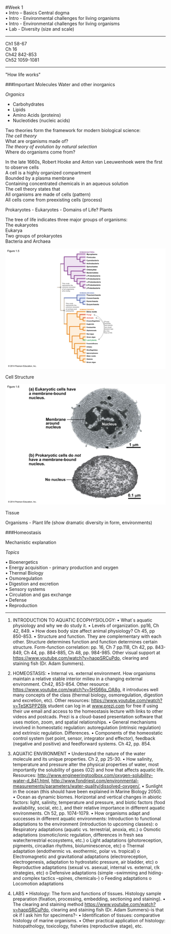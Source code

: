 #Week 1    
• Intro – Basics Central dogma    
• Intro - Environmental challenges for living organisms     
• Intro - Environmental challenges for living organisms      
• Lab - Diversity (size and scale)       

---
Ch1 58-67     
Ch 16      
Ch42 842-853      
Ch52 1059-1081       

---

"How life works"   


###Important Molecules
Water and other inorganics

*Organics*

- Carbohydrates
- Lipids
- Amino Acids (proteins)
- Nucleotides (nucleic acids)    


Two theories form the framework for modern biological science:     
*The cell theory*     
What are organisms made of?         
*The theory of evolution by natural selection*           
Where do organisms come from?       


In the late 1660s, Robert Hooke and Anton van Leeuwenhoek were the first to observe cells      
A cell is a highly organized compartment     
Bounded by a plasma membrane       
Containing concentrated chemicals in an aqueous solution     
The cell theory states that      
All organisms are made of cells (pattern)     
All cells come from preexisting cells (process)      





Prokaryotes - Eukaryotes - Domains of Life? Plants 

The tree of life indicates three major groups of organisms:         
The eukaryotes        
Eukarya        
Two groups of prokaryotes         
Bacteria and Archaea        

![tol](./w1_media/tol.jpg)

Cell Structure

![eukcell](./w1_media/euk-pro.jpg)

Tissue 

Organisms - Plant life (show dramatic diversity in form, environments) 




###Homeostasis

Mechanistic explanation


_Topics_
   
• Bioenergetics     
• Energy acquisition - primary production and oxygen       
• Thermal Biology    
• Osmoregulation        
• Digestion and excretion    
• Sensory systems    
• Circulation and gas exchange    
• Defense   
• Reproduction    



********************************************************************************************************************
1. INTRODUCTION TO AQUATIC ECOPHYSIOLOGY:
•	What´s aquatic physiology and why we do study it.
•	Levels of organization. pp16, Ch 42, 849.
•	How does body size affect animal physiology? Ch 45, pp 850-853.
•	Structure and function. They are complementary with each other. Structure determines function and function determines certain structure. Form-function correlation: pp. 16, Ch 7 pp.118, Ch 42, pp. 843-849, Ch 44, pp. 884-885, Ch 48, pp. 984-985. Other visual support at https://www.youtube.com/watch?v=haopSRCuPdo, clearing and staining fish (Dr. Adam Summers).


2. HOMEOSTASIS:
•	Internal vs. external environment. How organisms maintain a relative stable interior milieu in a changing external environment. Ch42, 853-854. Other resource: https://www.youtube.com/watch?v=5HS66q_OA8g, it introduces well many concepts of the class (thermal biology, osmoregulation, digestion and excretion, etc). Other resources: https://www.youtube.com/watch?v=TeSKSPPZ6Ik student can log in at www.prezi.com for free if using their uw email and access to the homeostasis lecture with links to other videos and postcads. Prezi is a cloud-based presentation software that uses motion, zoom, and spatial relationships. 
•	General mechanisms involved in homeostatic regulation: autoregulation (intrinsic regulation) and extrinsic regulation. Differences.
•	Components of the homeostatic control system (set point, sensor, integrator and effector), feedback (negative and positive) and feedforward systems. Ch 42, pp. 854.

3. AQUATIC ENVIRONMENT
•	Understand the nature of the water molecule and its unique properties. Ch 2, pp 25-30.
•	How salinity, temperature and pressure alter the physical properties of water, most importantly the solubility of gases (O2) and how that affects aquatic life. Resources: http://www.engineeringtoolbox.com/oxygen-solubility-water-d_841.html, http://www.fondriest.com/environmental-measurements/parameters/water-quality/dissolved-oxygen/,
•	Sunlight in the ocean (this should have been explained in Marine Biology 2050).
•	Ocean as dynamic biomes. Horizontal and vertical changes in abiotic factors: light, salinity, temperature and pressure, and biotic factors (food availability, social, etc.), and their relative importance in different aquatic environments. Ch 52, pp. 1074-1079. 
•	How organisms adapt and successes in different aquatic environments: Introduction to functional adaptations to the environment (introduction to upcoming classes):
o	Respiratory adaptations (aquatic vs. terrestrial, anoxia, etc.)
o	Osmotic adaptations (osmotic/ionic regulation, differences in fresh sea water/terrestrial ecosystems, etc.)
o	Light adaptations (photoreception, pigments, circadian rhythms, bioluminescence, etc)
o	Thermal adaptation (endothermic vs. exothermic, polar vs. tropical)
o	Electromagnetic and gravitational adaptations (electroreception, electrogenesis, adaptation to hydrostatic pressure, air bladder, etc)
o	Reproductive adaptations (sexual vs. asexual, internal vs. external, r/k strategies, etc)
o	Defensive adaptations (simple –swimming and hiding- and complex tactics –spines, chemicals-)
o	Feeding adaptations 
o	Locomotion adaptations

3. LABS
•	Histology: The form and functions of tissues. Histology sample preparation (fixation, processing, embedding, sectioning and staining).
•	The clearing and staining method https://www.youtube.com/watch?v=haopSRCuPdo, clearing and staining fish (Dr. Adam Summers)-is that ok if I ask him for specimens?-
•	Identification of tissues: comparative histology of marine organisms.
•	Other practical application of histology: histopathology, toxicology, fisheries (reproductive stage), etc. 



